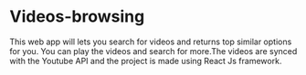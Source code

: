 # Videos-browsing
This web app will lets you search for videos and returns top similar options for you. You can play the videos and search for more.The videos are synced with the Youtube API and the project is made using React Js framework.
